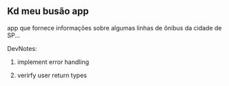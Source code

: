 ## Kd meu busão app
app que fornece informações sobre algumas linhas de ônibus da cidade de SP...

DevNotes: 

1. implement error handling

2. verirfy user return types
